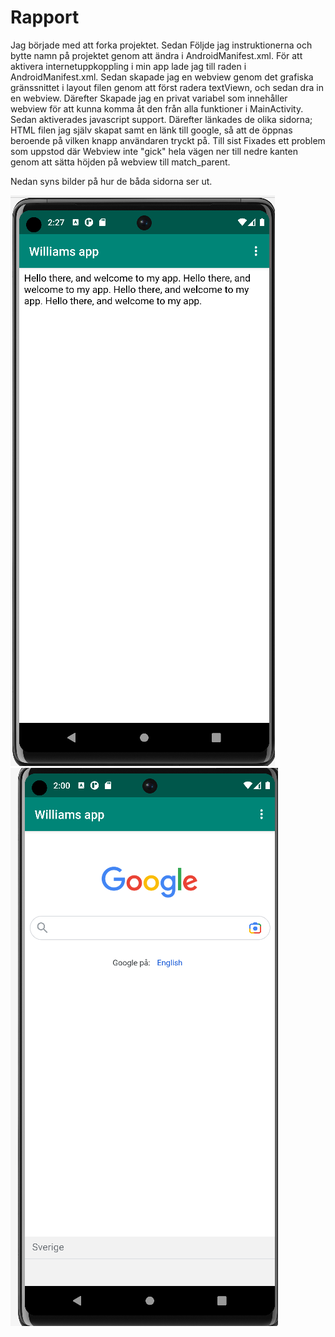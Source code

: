 
# Rapport

Jag började med att forka projektet. Sedan Följde jag instruktionerna och bytte namn
på projektet genom att ändra i AndroidManifest.xml. För att aktivera internetuppkoppling
i min app lade jag till raden <uses-permission android:name="android.permission.INTERNET" />
i AndroidManifest.xml. Sedan skapade jag en webview genom det grafiska gränssnittet i layout
filen genom att först radera textViewn, och sedan dra in en webview. Därefter Skapade jag en privat
variabel som innehåller webview för att kunna komma åt den från alla funktioner i MainActivity.
Sedan aktiverades javascript support. Därefter länkades de olika sidorna; HTML filen jag själv skapat samt 
en länk till google, så att de öppnas beroende på vilken knapp användaren tryckt på. Till sist Fixades ett
problem som uppstod där Webview inte "gick" hela vägen ner till nedre kanten genom att sätta höjden på webview till
match_parent.

Nedan syns bilder på hur de båda sidorna ser ut.

![](Internal_web_page.png)
![](External_web_page.png)
